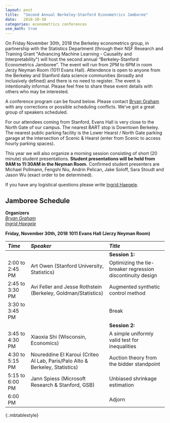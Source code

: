 ```yaml
---
layout: post
title:  "Second Annual Berkeley-Stanford Econometrics Jamboree"
date:   2018-10-30
categories: econometrics conferences
use_math: true
---
```

On Friday November 30th, 2018 the Berkeley econometrics group, in partnership with the Statistics Department (through their NSF Research and Training Grant "Advancing Machine Learning - Causality and Interpretability") will host the second annual “Berkeley-Stanford Econometrics Jamboree”. The  event will run from 2PM to 6PM in room Jerzy Neyman Room (1011 Evans Hall). Attendence is open to anyone from the Berkeley and Stanford data science communities (broadly and inclusively defined) and there is no need to register. The event is intentionally informal. Please feel free to share these event details with others who may be interested.

A conference program can be found below. Please contact [Bryan Graham](bgraham@econ.berkeley.edu) with any corrections or possible scheduling conflicts. We’ve got a great group of speakers scheduled.

For our attendees coming from Stanford, Evans Hall is very close to the North Gate of our campus. The nearest BART stop is Downtown Berkeley. The nearest public parking facility is the Lower Hearst / North Gate parking garage at the intersection of Scenic & Hearst (enter from Scenic to access hourly parking spaces).

This year we will also organize a morning session consisting of short (20 minute) student presentations. **Student presentations will be held from 9AM to 11:30AM in the Neyman Room.** Confirmed student presenters are Michael Pollmann, Fengshi Niu, Andrin Pelican, Jake Soloff, Sara Stoudt and Jason Wu (exact order to be determined).

If you have any logistical questions please write [Ingrid Haegele](inha@berkeley.edu).

## Jamboree Schedule
**Organizers**    
[_Bryan Graham_](bgraham@econ.berkeley.edu)    
[_Ingrid Haegele_](inha@berkeley.edu)    

**Friday, November 30th, 2018**
**1011 Evans Hall (Jerzy Neyman Room)**

| _Time_              | _Speaker_         | _Title_               |
|:----------------|:--------------- |:--------------- |
|  |  | **Session 1:** |                        
| 2:00 to 2:45 PM | Art Owen (Stanford University, Statistics) | Optimizing the tie-breaker regression discontinuity design |
| 2:45 to 3:30 PM | Avi Feller and Jesse Rothstein (Berkeley, Goldman/Statistics) | Augmented synthetic control method |
| 3:30 to 3:45 PM  | | Break  |
|  |  | **Session 2:** |       
| 3:45 to 4:30 PM | Xiaoxia Shi (Wisconsin, Economics) | A simple uniformly valid test for inequalities|
| 4:30 to 5:15 PM | Noureddine El Karoui  (Criteo AI Lab, Paris/Palo Alto & Berkeley, Statistics) | Auction theory from the bidder standpoint |
| 5:15 to 6:00 PM | Jann Spiess (Microsoft Research & Stanford, GSB) | Unbiased shrinkage estimation |
| 6:00 PM  | | Adjorn  |
{:.mbtablestyle}
